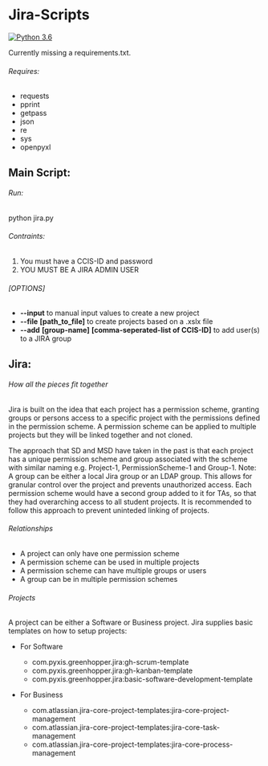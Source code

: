 # Jira-Scripts

[![Python 3.6](https://img.shields.io/badge/python-3.6-blue.svg)](https://www.python.org/downloads/release/python-360/)

Currently missing a requirements.txt. 

###### Requires:

* requests
* pprint
* getpass
* json
* re
* sys
* openpyxl



Main Script: 
-------------------

###### Run:
python jira.py 

###### Contraints:
 1. You must have a CCIS-ID and password 
 2. YOU MUST BE A JIRA ADMIN USER

###### [OPTIONS]
* **--input** to manual input values to create a new project
* **--file** **[path_to_file]** to create projects based on a .xslx file
* **--add** **[group-name]** **[comma-seperated-list of CCIS-ID]** to add user(s) to a JIRA group


Jira: 
-------------------

###### How all the pieces fit together
Jira is built on the idea that each project has a permission scheme, granting groups or persons access to a specific project with the permissions defined in the permission scheme. A permission scheme can be applied to multiple projects but they will be linked together and not cloned. 

The approach that SD and MSD have taken in the past is that each project has a unique permission scheme and group associated with the scheme with similar naming e.g. Project-1, PermissionScheme-1 and Group-1. Note: A group can be either a local Jira group or an LDAP group. This allows for granular control over the project and prevents unauthorized access. Each permission scheme would have a second group added to it for TAs, so that they had overarching access to all student projects. It is recommended to follow this approach to prevent uninteded linking of projects. 

###### Relationships
* A project can only have one permission scheme
* A permission scheme can be used in multiple projects
* A permission scheme can have multiple groups or users 
* A group can be in multiple permission schemes 

###### Projects
A project can be either a Software or Business project. Jira supplies basic templates on how to setup projects:

* For Software
	* com.pyxis.greenhopper.jira:gh-scrum-template
	* com.pyxis.greenhopper.jira:gh-kanban-template
	* com.pyxis.greenhopper.jira:basic-software-development-template
 
* For Business 
	* com.atlassian.jira-core-project-templates:jira-core-project-management
	* com.atlassian.jira-core-project-templates:jira-core-task-management
	* com.atlassian.jira-core-project-templates:jira-core-process-management
